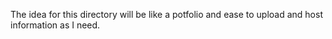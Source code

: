 The idea for this directory will be like a potfolio and ease to upload and host information as I need.